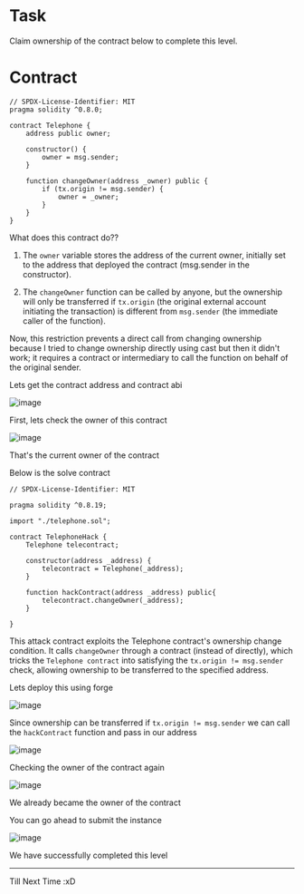 # Task 

Claim ownership of the contract below to complete this level.
 
# Contract  
 
```sol
// SPDX-License-Identifier: MIT
pragma solidity ^0.8.0;

contract Telephone {
    address public owner;

    constructor() {
        owner = msg.sender;
    }

    function changeOwner(address _owner) public {
        if (tx.origin != msg.sender) {
            owner = _owner;
        }
    }
}
```
What does this contract do??

1. The `owner` variable stores the address of the current owner, initially set to the address that deployed the contract (msg.sender in the constructor).

2. The `changeOwner` function can be called by anyone, but the ownership will only be transferred if `tx.origin` (the original external account initiating the transaction) is different from `msg.sender` (the immediate caller of the function).

Now, this restriction prevents a direct call from changing ownership because I tried to change  ownership directly using cast but then it didn't work; it requires a contract or intermediary to call the function on behalf of the original sender. 

Lets get the contract address and contract abi

![image](https://github.com/user-attachments/assets/c1fe8f04-847f-4879-8277-ad1196e20e8d)

First, lets check the owner of this contract

![image](https://github.com/user-attachments/assets/bf95721a-fc87-400a-9d1a-ed3cce80fe07)

That's the current owner of the contract

Below is the solve contract

```sol
// SPDX-License-Identifier: MIT

pragma solidity ^0.8.19;

import "./telephone.sol";

contract TelephoneHack {
    Telephone telecontract;

    constructor(address _address) {
        telecontract = Telephone(_address);
    }

    function hackContract(address _address) public{ 
        telecontract.changeOwner(_address);
    }
    
}
```
This attack contract exploits the Telephone contract's ownership change condition. It calls `changeOwner` through a contract (instead of directly), which tricks the `Telephone contract` into satisfying the `tx.origin != msg.sender` check, allowing ownership to be transferred to the specified address.

Lets deploy this using forge

![image](https://github.com/user-attachments/assets/1a28c0f3-036d-4412-ae4d-fcb43f5121ba)

Since ownership can be transferred if `tx.origin != msg.sender` we can call the `hackContract` function and pass in our address


![image](https://github.com/user-attachments/assets/94f13cec-4814-49dd-a905-0cf83deb3009)

Checking the owner of the contract again

![image](https://github.com/user-attachments/assets/f7be04f3-be92-4371-b83a-bcde020e9291)

We already became the owner of the contract

You can go ahead to submit the instance

![image](https://github.com/user-attachments/assets/e95c2118-0567-4d69-aa7e-c5175c2a553c)

We have successfully completed this level

-------------------------

Till Next Time :xD






































